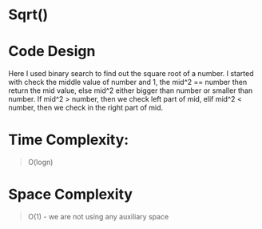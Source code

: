 # Sqrt()
# Code Design
Here I used binary search to find out the square root of a number.
I started with check the middle value of number and 1, the mid^2 == number then return the mid value, else mid^2  either bigger than number or smaller than number.
If mid^2 > number, then we check left part of mid,
elif mid^2 < number, then we check in the right part of mid.

# Time Complexity:
> O(logn)

# Space Complexity
> O(1) - we are not using any auxiliary space
